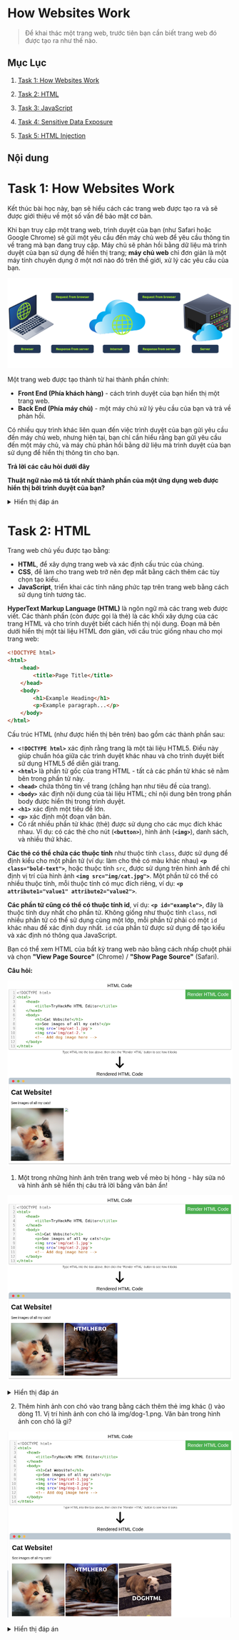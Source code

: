 # How Websites Work

> Để khai thác một trang web, trước tiên bạn cần biết trang web đó được tạo ra như thế nào.

## Mục Lục

1. [Task 1: How Websites Work](#task-1-how-websites-work)

2. [Task 2: HTML](#task-2-html)

3. [Task 3: JavaScript](#task-3-javascript)

4. [Task 4: Sensitive Data Exposure](#task-4-sensitive-data-exposure)

5. [Task 5: HTML Injection](#task-5-html-injection)

## Nội dung

# Task 1: How Websites Work

Kết thúc bài học này, bạn sẽ hiểu cách các trang web được tạo ra và sẽ được giới thiệu về một số vấn đề bảo mật cơ bản.

Khi bạn truy cập một trang web, trình duyệt của bạn (như Safari hoặc Google Chrome) sẽ gửi một yêu cầu đến máy chủ web để yêu cầu thông tin về trang mà bạn đang truy cập. Máy chủ sẽ phản hồi bằng dữ liệu mà trình duyệt của bạn sử dụng để hiển thị trang; **máy chủ web** chỉ đơn giản là một máy tính chuyên dụng ở một nơi nào đó trên thế giới, xử lý các yêu cầu của bạn.

![Mạng hoạt động như thế nào ](./img/3_How_Websites_Work/1.1.png)

Một trang web được tạo thành từ hai thành phần chính:

- **Front End (Phía khách hàng)** - cách trình duyệt của bạn hiển thị một trang web.
- **Back End (Phía máy chủ)** - một máy chủ xử lý yêu cầu của bạn và trả về phản hồi.

Có nhiều quy trình khác liên quan đến việc trình duyệt của bạn gửi yêu cầu đến máy chủ web, nhưng hiện tại, bạn chỉ cần hiểu rằng bạn gửi yêu cầu đến một máy chủ, và máy chủ phản hồi bằng dữ liệu mà trình duyệt của bạn sử dụng để hiển thị thông tin cho bạn.

**Trả lời các câu hỏi dưới đây**  

**Thuật ngữ nào mô tả tốt nhất thành phần của một ứng dụng web được hiển thị bởi trình duyệt của bạn?**  

<details>  
<summary>Hiển thị đáp án</summary>  
Đáp án: Front End  
</details>  

# Task 2: HTML

Trang web chủ yếu được tạo bằng:

- **HTML**, để xây dựng trang web và xác định cấu trúc của chúng.
- **CSS**, để làm cho trang web trở nên đẹp mắt bằng cách thêm các tùy chọn tạo kiểu.
- **JavaScript**, triển khai các tính năng phức tạp trên trang web bằng cách sử dụng tính tương tác.

**HyperText Markup Language (HTML)** là ngôn ngữ mà các trang web được viết. Các thành phần (còn được gọi là thẻ) là các khối xây dựng của các trang HTML và cho trình duyệt biết cách hiển thị nội dung. Đoạn mã bên dưới hiển thị một tài liệu HTML đơn giản, với cấu trúc giống nhau cho mọi trang web:

```html
<!DOCTYPE html>
<html>
    <head>
        <title>Page Title</title>
    </head>
    <body>
        <h1>Example Heading</h1>
        <p>Example paragraph...</p>
    </body>
</html>
```

Cấu trúc HTML (như được hiển thị bên trên) bao gồm các thành phần sau:

- **`<!DOCTYPE html>`** xác định rằng trang là một tài liệu HTML5. Điều này giúp chuẩn hóa giữa các trình duyệt khác nhau và cho trình duyệt biết sử dụng HTML5 để diễn giải trang.
- **`<html>`** là phần tử gốc của trang HTML - tất cả các phần tử khác sẽ nằm bên trong phần tử này.
- **`<head>`** chứa thông tin về trang (chẳng hạn như tiêu đề của trang).
- **`<body>`** xác định nội dung của tài liệu HTML; chỉ nội dung bên trong phần body được hiển thị trong trình duyệt.
- **`<h1>`** xác định một tiêu đề lớn.
- **`<p>`** xác định một đoạn văn bản.
- Có rất nhiều phần tử khác (thẻ) được sử dụng cho các mục đích khác nhau. Ví dụ: có các thẻ cho nút (**`<button>`**), hình ảnh (**`<img>`**), danh sách, và nhiều thứ khác.


**Các thẻ có thể chứa các thuộc tính** như thuộc tính `class`, được sử dụng để định kiểu cho một phần tử (ví dụ: làm cho thẻ có màu khác nhau) **`<p class="bold-text">`**, hoặc thuộc tính `src`, được sử dụng trên hình ảnh để chỉ định vị trí của hình ảnh **`<img src="img/cat.jpg">`**. Một phần tử có thể có nhiều thuộc tính, mỗi thuộc tính có mục đích riêng, ví dụ: **`<p attribute1="value1" attribute2="value2">`**.

**Các phần tử cũng có thể có thuộc tính id**, ví dụ: **`<p id="example">`**, đây là thuộc tính duy nhất cho phần tử. Không giống như thuộc tính `class`, nơi nhiều phần tử có thể sử dụng cùng một lớp, mỗi phần tử phải có một `id` khác nhau để xác định duy nhất. `id` của phần tử được sử dụng để tạo kiểu và xác định nó thông qua JavaScript.

Bạn có thể xem HTML của bất kỳ trang web nào bằng cách nhấp chuột phải và chọn **"View Page Source"** (Chrome) / **"Show Page Source"** (Safari).

**Câu hỏi:**

![HTML](./img/3_How_Websites_Work/2.1.png)

1. Một trong những hình ảnh trên trang web về mèo bị hỏng - hãy sửa nó và hình ảnh sẽ hiển thị câu trả lời bằng văn bản ẩn!

![HTML](./img/3_How_Websites_Work/2.2.png)

<details>  
<summary>Hiển thị đáp án</summary>  
Đáp án: HTMLHERO
</details>  

2. Thêm hình ảnh con chó vào trang bằng cách thêm thẻ img khác (<img>) vào dòng 11. Vị trí hình ảnh con chó là img/dog-1.png. Văn bản trong hình ảnh con chó là gì?

![HTML](./img/3_How_Websites_Work/2.3.png)

<details>  
<summary>Hiển thị đáp án</summary>  
Đáp án: DOGHTML
</details>  


